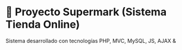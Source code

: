 # 🛒 Proyecto Supermark (Sistema Tienda Online)
Sistema desarrollado con tecnologías PHP, MVC, MySQL, JS, AJAX &amp;